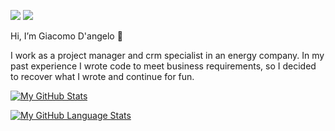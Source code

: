 [](https://countrush-prod.azurewebsites.net/l/badge/?repository=jackydangelo) 
![](https://countrush-prod.azurewebsites.net/l/badge/?repository=jackydangelo) ![](https://img.shields.io/github/stars/jackydangelo?label=GitHub%20stars)

Hi, I’m Giacomo D'angelo 👋 

I work as a project manager and crm specialist in an energy company. In my past experience I wrote code to meet business requirements, so I decided to recover what I wrote and continue for fun.

[![My GitHub Stats](https://github-readme-stats.vercel.app/api/?username=jackydangelo&count_private=true&theme=white&show_icons=true)]()

[![My GitHub Language Stats](https://github-readme-stats.vercel.app/api/top-langs/?username=jackydangelo&langs_count=16&layout=compact&theme=white)]() 

